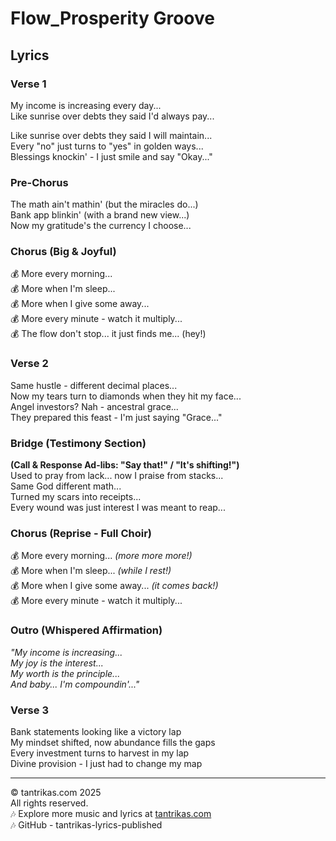# Flow_Prosperity Groove

## Lyrics

### Verse 1
My income is increasing every day...  
Like sunrise over debts they said I'd always pay... 

Like sunrise over debts they said I will maintain...  
Every "no" just turns to "yes" in golden ways...  
Blessings knockin' - I just smile and say "Okay..."

### Pre-Chorus
The math ain't mathin' (but the miracles do...)  
Bank app blinkin' (with a brand new view...)  
Now my gratitude's the currency I choose...

### Chorus (Big & Joyful)
💰 More every morning...  
💰 More when I'm sleep...  
💰 More when I give some away...  
💰 More every minute - watch it multiply...  
💰 The flow don't stop... it just finds me... (hey!)

### Verse 2
Same hustle - different decimal places...  
Now my tears turn to diamonds when they hit my face...  
Angel investors? Nah - ancestral grace...  
They prepared this feast - I'm just saying "Grace..."

### Bridge (Testimony Section)
**(Call & Response Ad-libs: "Say that!" / "It's shifting!")**  
Used to pray from lack... now I praise from stacks...  
Same God different math...  
Turned my scars into receipts...  
Every wound was just interest I was meant to reap...

### Chorus (Reprise - Full Choir)
💰 More every morning... *(more more more!)*  
💰 More when I'm sleep... *(while I rest!)*  
💰 More when I give some away... *(it comes back!)*  
💰 More every minute - watch it multiply...

### Outro (Whispered Affirmation)
*"My income is increasing...  
My joy is the interest...  
My worth is the principle...  
And baby... I'm compoundin'..."*

### Verse 3
Bank statements looking like a victory lap  
My mindset shifted, now abundance fills the gaps  
Every investment turns to harvest in my lap  
Divine provision - I just had to change my map

---

© tantrikas.com 2025  
All rights reserved.  
🎶 Explore more music and lyrics at [tantrikas.com](https://tantrikas.com)  
🎶 GitHub - tantrikas-lyrics-published
